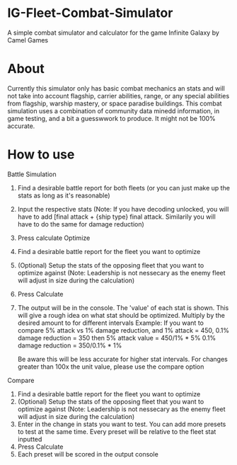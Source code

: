 # IG-Fleet-Combat-Simulator
A simple combat simulator and calculator for the game Infinite Galaxy by Camel Games

# About
Currently this simulator only has basic combat mechanics an stats and will not take into account flagship, carrier abilities, range, or any special abilities from flagship, warship mastery, or space paradise buildings.
This combat simulation uses a combination of community data minedd information, in game testing, and a bit a guesswwork to produce. It might not be 100% accurate. 
# How to use
Battle Simulation
1. Find a desirable battle report for both fleets (or you can just make up the stats as long as it's reasonable)
2. Input the respective stats (Note: If you have decoding unlocked, you will have to add [final attack + {ship type} final attack. Similarily you will have to do the same for damage reduction)
3. Press calculate
Optimize
1. Find a desirable battle report for the fleet you want to optimize
2. (Optional) Setup the stats of the opposing fleet that you want to optimize against (Note: Leadership is not nessecary as the enemy fleet will adjust in size during the calculation)
3. Press Calculate
4. The output will be in the console. The 'value' of each stat is shown. This will give a rough idea on what stat should be optimized. Multiply by the desired amount to for different intervals
   Example: If you want to compare 5% attack vs 1% damage reduction, and
   1% attack = 450, 0.1% damage reduction = 350
   then
   5% attack value = 450/1%  * 5%
   0.1% damage reduction = 350/0.1% * 1%

   Be aware this will be less accurate for higher stat intervals. For changes greater than 100x the unit value, please use the compare option

Compare
1. Find a desirable battle report for the fleet you want to optimize
2. (Optional) Setup the stats of the opposing fleet that you want to optimize against (Note: Leadership is not nessecary as the enemy fleet will adjust in size during the calculation)
3. Enter in the change in stats you want to test. You can add more presets to test at the same time. Every preset will be relative to the fleet stat inputted
4. Press Calculate
5. Each preset will be scored in the output console
